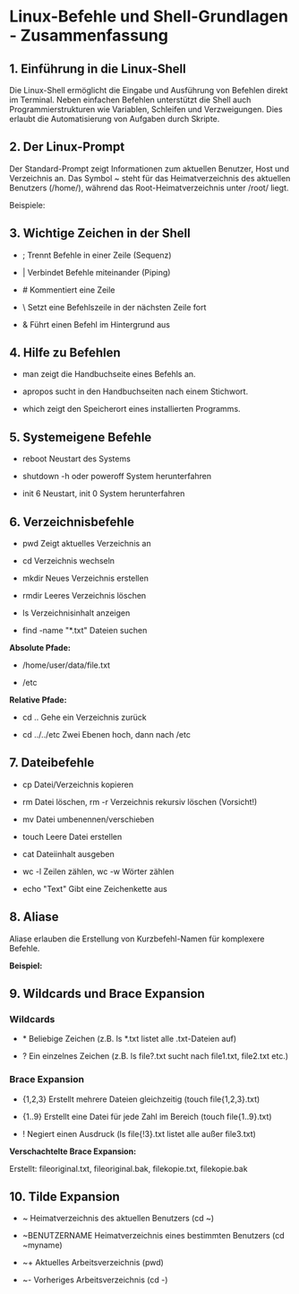 Linux-Befehle und Shell-Grundlagen - Zusammenfassung
====================================================

1\. Einführung in die Linux-Shell
---------------------------------

Die Linux-Shell ermöglicht die Eingabe und Ausführung von Befehlen direkt im Terminal. Neben einfachen Befehlen unterstützt die Shell auch Programmierstrukturen wie Variablen, Schleifen und Verzweigungen. Dies erlaubt die Automatisierung von Aufgaben durch Skripte.

2\. Der Linux-Prompt
--------------------

Der Standard-Prompt zeigt Informationen zum aktuellen Benutzer, Host und Verzeichnis an. Das Symbol ~ steht für das Heimatverzeichnis des aktuellen Benutzers (/home/), während das Root-Heimatverzeichnis unter /root/ liegt.

Beispiele:

3\. Wichtige Zeichen in der Shell
---------------------------------

*   ; Trennt Befehle in einer Zeile (Sequenz)
    
*   | Verbindet Befehle miteinander (Piping)
    
*   \# Kommentiert eine Zeile
    
*   \\ Setzt eine Befehlszeile in der nächsten Zeile fort
    
*   & Führt einen Befehl im Hintergrund aus
    

4\. Hilfe zu Befehlen
---------------------

*   man zeigt die Handbuchseite eines Befehls an.
    
*   apropos sucht in den Handbuchseiten nach einem Stichwort.
    
*   which zeigt den Speicherort eines installierten Programms.
    

5\. Systemeigene Befehle
------------------------

*   reboot Neustart des Systems
    
*   shutdown -h oder poweroff System herunterfahren
    
*   init 6 Neustart, init 0 System herunterfahren
    

6\. Verzeichnisbefehle
----------------------

*   pwd Zeigt aktuelles Verzeichnis an
    
*   cd Verzeichnis wechseln
    
*   mkdir Neues Verzeichnis erstellen
    
*   rmdir Leeres Verzeichnis löschen
    
*   ls Verzeichnisinhalt anzeigen
    
*   find \-name "\*.txt" Dateien suchen
    

**Absolute Pfade:**

*   /home/user/data/file.txt
    
*   /etc
    

**Relative Pfade:**

*   cd .. Gehe ein Verzeichnis zurück
    
*   cd ../../etc Zwei Ebenen hoch, dann nach /etc
    

7\. Dateibefehle
----------------

*   cp Datei/Verzeichnis kopieren
    
*   rm Datei löschen, rm -r Verzeichnis rekursiv löschen (Vorsicht!)
    
*   mv Datei umbenennen/verschieben
    
*   touch Leere Datei erstellen
    
*   cat Dateiinhalt ausgeben
    
*   wc -l Zeilen zählen, wc -w Wörter zählen
    
*   echo "Text" Gibt eine Zeichenkette aus
    

8\. Aliase
----------

Aliase erlauben die Erstellung von Kurzbefehl-Namen für komplexere Befehle.

**Beispiel:**

9\. Wildcards und Brace Expansion
---------------------------------

### Wildcards

*   \* Beliebige Zeichen (z.B. ls \*.txt listet alle .txt-Dateien auf)
    
*   ? Ein einzelnes Zeichen (z.B. ls file?.txt sucht nach file1.txt, file2.txt etc.)
    

### Brace Expansion

*   {1,2,3} Erstellt mehrere Dateien gleichzeitig (touch file{1,2,3}.txt)
    
*   {1..9} Erstellt eine Datei für jede Zahl im Bereich (touch file{1..9}.txt)
    
*   ! Negiert einen Ausdruck (ls file{!3}.txt listet alle außer file3.txt)
    

**Verschachtelte Brace Expansion:**

Erstellt: fileoriginal.txt, fileoriginal.bak, filekopie.txt, filekopie.bak

10\. Tilde Expansion
--------------------

*   ~ Heimatverzeichnis des aktuellen Benutzers (cd ~)
    
*   ~BENUTZERNAME Heimatverzeichnis eines bestimmten Benutzers (cd ~myname)
    
*   ~+ Aktuelles Arbeitsverzeichnis (pwd)
    
*   ~- Vorheriges Arbeitsverzeichnis (cd -)